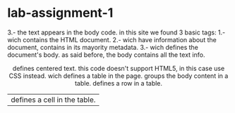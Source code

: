 # lab-assignment-1

3.-
the text appears in the body code. 
in this site we found 3 basic tags:
1.- <html> wich contains the HTML document.
2.- <head> wich have information about the document, contains in its mayority metadata.
3.- <body> wich defines the document's body.
as said before, the body contains all the text info.
<center> defines centered text. this code doesn't support HTML5, in this case use CSS instead.
<table> wich defines a table in the page.
<tbody> groups the body content in a table.
<td> defines a cell in the table.
<tr> defines a row in a table.
<script> defines a client-side script.

4.-
In the Sources we may found 7 elements.
1.-index contains all the viewed info from the page, the options bar in the top and all the new's displayed in the main page of the site.
2.-hn.js?5rgSLyaCjnnNgCLKQdUi contains all the functions from the page, as the function to search in the page as others.
3.-news.css?5rgSLyaCjnnNgCLKQdUi contains all the structure showed in the index as tont, color.
4.-grayarrow.gif contains the animation of an arrow wich is used as an idicator from the shown pages in the main page.
5.-grayarrow2x.gif the same as the previous description.
6.-s.gif show an empty slot.
7.-y18.gif contains the "logo" of the site. the iconic Y.

5.- At what moment were these files loaded by the web browser? 
the files where loaded in its mayority just at the bigging, one time. the XHR is an API that allow the browser to load certain part of the website without boring the user.

6.-
the entity that certificate the website is  COMODO RSA Domain Validation Secure Server CA.
and the certificate last from 21/8/2014 to 21/8/2019.




